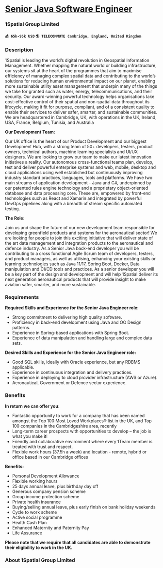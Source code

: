 # [Senior Java Software Engineer](https://www.remotewlb.com/apply/senior-java-software-engineer-35181)  
### 1Spatial Group Limited  
#### `💰 65k-95k USD` `🌎 TELECOMMUTE Cambridge, England, United Kingdom`  

### **Description**

1Spatial is leading the world’s digital revolution in Geospatial Information Management. Whether mapping the natural world or building infrastructure, our systems sit at the heart of the programmes that aim to maximise efficiency of managing complex spatial data and contributing to the world’s solutions for reducing human environmental impact on our planet, enabling more sustainable utility asset management that underpin many of the things we take for granted such as water, energy, telecommunications, and their security. Our award-winning powerful technology helps organisations take cost-effective control of their spatial and non-spatial data throughout its lifecycle, making it fit for purpose, compliant, and of a consistent quality to enable their services to deliver safer, smarter, and sustainable communities. We are headquartered in Cambridge, UK, with operations in the UK, Ireland, USA, France, Belgium, Tunisia, and Australia

 **Our Development Team:**

Our UK office is the heart of our Product Development and our biggest Development Hub, with a strong team of 50+ developers, testers, product owners, technical authors, machine learning specialists and UI/UX designers. We are looking to grow our team to make our latest innovation initiatives a reality. Our autonomous cross-functional teams plan, develop, test and deliver powerful enterprise systems and web, mobile, desktop and cloud applications using well established but continuously improving industry standard practices, languages, tools and platforms. We have two main streams of application development - Java and C#, underpinned by our patented rules engine technology and a proprietary object-oriented database and data processing core. These are, empowered by front-end technologies such as React and Xamarin and integrated by powerful DevOps pipelines along with a breadth of stream specific automated testing.

**The Role:**

Join us and shape the future of our new development team responsible for developing greenfield products and systems for the aeronautical sector! We are looking for people to join this exciting initiative that will deliver state of the art data management and integration products to the aeronautical and defence industry. As a Senior Java back-end developer you will be contributing to a cross functional Agile Scrum team of developers, testers, and product managers, as well as utilising, enhancing your existing skills or learning technologies such as Java 11/17, Spring Boot, Docker, Data manipulation and CI/CD tools and practices. As a senior developer you will be a key part of the design and development and will help 1Spatial deliver its next generation aeronautical products that will provide insight to make aviation safer, smarter, and more sustainable.

### **Requirements**

 **Required Skills and Experience for the Senior Java Engineer role:**

  * Strong commitment to delivering high quality software. 
  * Proficiency in back-end development using Java and OO Design patterns. 
  * Experience in Spring-based applications with Spring Boot. 
  * Experience of data manipulation and handling large and complex data sets.

**Desired Skills and Experience for the Senior Java Engineer role:**

  * Good SQL skills, ideally with Oracle experience, but any RDBMS applicable. 
  * Experience in continuous integration and delivery practices. 
  * Experience in deploying to cloud provider infrastructure (AWS or Azure). 
  * Aeronautical, Government or Defence sector experience. 

### **Benefits**

 **In return we can offer you:**

  * Fantastic opportunity to work for a company that has been named amongst the Top 100 Most Loved Workplaces® list in the UK, and Top 100 companies in the Cambridgeshire area, recently
  * Long-term career prospects with opportunities to develop – the job is what you make it!
  * Friendly and collaborative environment where every 1Team member is treated with trust and respect.
  * Flexible work hours (37.5h a week) and location - remote, hybrid or office based in our Cambridge offices

**Benefits:**

  * Personal Development Allowance
  * Flexible working hours
  * 25 days annual leave, plus birthday day off
  * Generous company pension scheme
  * Group income protection scheme
  * Private health insurance
  * Buying/selling annual leave, plus early finish on bank holiday weekends
  * Cycle to work scheme
  * Active social programme
  * Health Cash Plan
  * Enhanced Maternity and Paternity Pay
  * Life Assurance

**Please note that we require that all candidates are able to demonstrate their eligibility to work in the UK.**

###  **About 1Spatial Group Limited**

